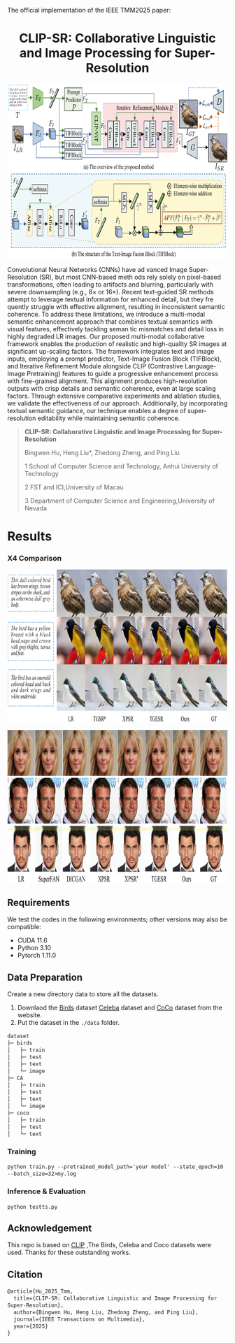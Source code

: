 
The official implementation of the IEEE TMM2025 paper: 

<div align="center">
<h1>
<b>
CLIP-SR: Collaborative Linguistic and Image Processing for Super-Resolution
</b>
</h1>
</div>


<p align="center"><img src="img/Net.png" width="800" height="400"/></p>





Convolutional Neural Networks (CNNs) have ad
vanced Image Super-Resolution (SR), but most CNN-based meth
ods rely solely on pixel-based transformations, often leading to
 artifacts and blurring, particularly with severe downsampling
 (e.g., 8× or 16×). Recent text-guided SR methods attempt to
 leverage textual information for enhanced detail, but they fre
quently struggle with effective alignment, resulting in inconsistent
 semantic coherence. To address these limitations, we introduce
 a multi-modal semantic enhancement approach that combines
 textual semantics with visual features, effectively tackling seman
tic mismatches and detail loss in highly degraded LR images.
 Our proposed multi-modal collaborative framework enables the
 production of realistic and high-quality SR images at significant
 up-scaling factors. The framework integrates text and image
 inputs, employing a prompt predictor, Text-Image Fusion Block
 (TIFBlock), and Iterative Refinement Module alongside CLIP
 (Contrastive Language-Image Pretraining) features to guide a
 progressive enhancement process with fine-grained alignment.
 This alignment produces high-resolution outputs with crisp
 details and semantic coherence, even at large scaling factors.
 Through extensive comparative experiments and ablation studies,
 we validate the effectiveness of our approach. Additionally, by
 incorporating textual semantic guidance, our technique enables a
 degree of super-resolution editability while maintaining semantic
 coherence.

> **CLIP-SR: Collaborative Linguistic and Image Processing for Super-Resolution**
>
> Bingwen Hu, Heng Liu*, Zhedong Zheng, and Ping Liu
>
>
> 1 School of Computer Science and Technology, Anhui University of Technology
> 
> 2  FST and ICI,University of Macau
> 
> 3  Department of Computer Science and Engineering,University of Nevada

# Results





### X4 Comparison

<p align="center">
  <img width="800" height="350" src="img/2.png"/>
</p>


<p align="center">
  <img width="800" height="350" src="img/1.png"/>
</p>



## Requirements

We test the codes in the following environments; other versions may also be compatible:

- CUDA 11.6 
- Python 3.10
- Pytorch 1.11.0



## Data Preparation
Create a new directory data to store all the datasets.

1. Downlaod the [Birds](https://www.kaggle.com/datasets/wenewone/cub2002011) dataset [Celeba](https://www.kaggle.com/datasets/jessicali9530/celeba-dataset) dataset and [CoCo](https://cocodataset.org/#download) dataset  from the website.
2. Put the dataset in the `./data` folder.
```
dataset
├─ birds
│   ├─ train
│   ├─ test
│   ├─ text  
│   └─ image
├─ CA
│   ├─ train
│   ├─ test
│   ├─ text  
│   └─ image
├─ coco
│   ├─ train
│   ├─ test   
│   └─ text

```


### Training
```
python train.py --pretrained_model_path='your model' --state_epoch=10 --batch_size=32>my.log
```

### Inference & Evaluation

```
python testts.py
```


## Acknowledgement
This repo is based on [CLIP](https://github.com/openai/CLIP) ,The Birds, Celeba and Coco datasets were used. Thanks for these outstanding works.

## Citation

```
@article{Hu_2025_Tmm,
  title={CLIP-SR: Collaborative Linguistic and Image Processing for Super-Resolution},
  author={Bingwen Hu, Heng Liu, Zhedong Zheng, and Ping Liu},
  journal={IEEE Transactions on Multimedia},
  year={2025}
}


```



